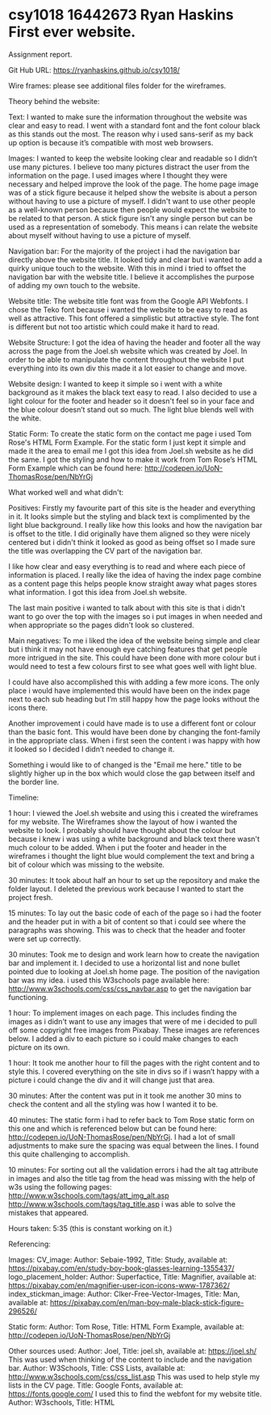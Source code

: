 # csy1018 16442673 Ryan Haskins First ever website.

Assignment report. 

Git Hub URL: https://ryanhaskins.github.io/csy1018/

Wire frames: please see additional files folder for the wireframes.

Theory behind the website: 

Text: I wanted to make sure the information throughout the website was clear and easy to read. I went with a standard font and the font colour black as this stands out the most. The reason why i used sans-serif as my back up option is because it’s compatible with most web browsers. 

Images: I wanted to keep the website looking clear and readable so I didn’t use many pictures. I believe too many pictures distract the user from the information on the page. I used images where I thought they were necessary and helped improve the look of the page. The home page image was of a stick figure because it helped show the website is about a person without having to use a picture of myself. I didn't want to use other people as a well-known person because then people would expect the website to be related to that person. A stick figure isn't any single person but can be used as a representation of somebody. This means i can relate the website about myself without having to use a picture of myself. 

Navigation bar: For the majority of the project i had the navigation bar directly above the website title. It looked tidy and clear but i wanted to add a quirky unique touch to the website. With this in mind i tried to offset the navigation bar with the website title. I believe it accomplishes the purpose of adding my own touch to the website. 

Website title: The website title font was from the Google API Webfonts. I chose the Teko font because i wanted the website to be easy to read as well as attractive. This font offered a simplistic but attractive style. The font is different but not too artistic which could make it hard to read.

Website Structure: I got the idea of having the header and footer all the way across the page from the Joel.sh website which was created by Joel. In order to be able to manipulate the content throughout the website I put everything into its own div this made it a lot easier to change and move.

Website design: I wanted to keep it simple so i went with a white background as it makes the black text easy to read. I also decided to use a light colour for the footer and header so it doesn't feel so in your face and the blue colour doesn’t stand out so much. The light blue blends well with the white.

Static Form: To create the static form on the contact me page i used Tom Rose's HTML Form Example. For the static form I just kept it simple and made it the area to email me I got this idea from Joel.sh website as he did the same. I got the styling and how to make it work from Tom Rose’s HTML Form Example which can be found here: http://codepen.io/UoN-ThomasRose/pen/NbYrGj  

What worked well and what didn't:

Positives: Firstly my favourite part of this site is the header and everything in it. It looks simple but the styling and black text is complimented by the light blue background. I really like how this looks and how the navigation bar is offset to the title. I did originally have them aligned so they were nicely centered but i didn't think it looked as good as being offset so I made sure the title was overlapping the CV part of the navigation bar.

I like how clear and easy everything is to read and where each piece of information is placed. I really like the idea of having the index page combine as a content page this helps people know straight away what pages stores what information. I got this idea from Joel.sh website.

The last main positive i wanted to talk about with this site is that i didn't want to go over the top with the images so i put images in when needed and when appropriate so the pages didn't look so clustered. 

Main negatives: To me i liked the idea of the website being simple and clear but i think it may not have enough eye catching features that get people more intrigued in the site. This could have been done with more colour but i would need to test a few colours first to see what goes well with light blue.

I could have also accomplished this with adding a few more icons. The only place i would have implemented this would have been on the index page next to each sub heading but I’m still happy how the page looks without the icons there. 

Another improvement i could have made is to use a different font or colour than the basic font. This would have been done by changing the font-family in the appropriate class. When i first seen the content i was happy with how it looked so I decided I didn’t needed to change it.

Something i would like to of changed is the "Email me here." title to be slightly higher up in the box which would close the gap between itself and the border line.

Timeline:

1 hour: I viewed the Joel.sh website and using this i created the wireframes for my website. The Wireframes show the layout of how i wanted the website to look. I probably should have thought about the colour but because i knew i was using a white background and black text there wasn't much colour to be added. When i put the footer and header in the wireframes i thought the light blue would complement the text and bring a bit of colour which was missing to the website. 

30 minutes: It took about half an hour to set up the repository and make the folder layout. I deleted the previous work because I wanted to start the project fresh.

15 minutes: To lay out the basic code of each of the page so i had the footer and the header put in with a bit of content so that i could see where the paragraphs was showing.
This was to check that the header and footer were set up correctly.

30 minutes: Took me to design and work learn how to create the navigation bar and implement it. I decided to use a horizontal list and none bullet pointed due to looking at Joel.sh home page.
The position of the navigation bar was my idea. i used this W3schools page available here: http://www.w3schools.com/css/css_navbar.asp to get the navigation bar functioning.

1 hour: To implement images on each page. This includes finding the images as i didn't want to use any images that were of me i decided to pull off some copyright free images from Pixabay. 
These images are references below. I added a div to each picture so i could make changes to each picture on its own. 

1 hour: It took me another hour to fill the pages with the right content and to style this. I covered everything on the site in divs so if i wasn’t happy with a picture i could change the div and it will change just that area.

30 minutes: After the content was put in it took me another 30 mins to check the content and all the styling was how I wanted it to be. 

40 minutes: The static form i had to refer back to Tom Rose static form on this one and which is referenced below but can be found here: http://codepen.io/UoN-ThomasRose/pen/NbYrGj. I had a lot of small adjustments to make sure the spacing was equal between the lines. I found this quite challenging to accomplish. 

10 minutes: For sorting out all the validation errors i had the alt tag attribute in images and also the title tag from the head was missing with the help of w3s using the following pages: http://www.w3schools.com/tags/att_img_alt.asp http://www.w3schools.com/tags/tag_title.asp
i was able to solve the mistakes that appeared. 

Hours taken: 5:35 (this is constant working on it.)

Referencing:

Images: 
CV_image: Author: Sebaie-1992, Title: Study, available at: https://pixabay.com/en/study-boy-book-glasses-learning-1355437/
logo_placement_holder: Author: Superfactice, Title: Magnifier, available at: https://pixabay.com/en/magnifier-user-icon-icons-www-1787362/
index_stickman_image: Author: Clker-Free-Vector-Images, Title: Man, available at: https://pixabay.com/en/man-boy-male-black-stick-figure-296526/  

Static form: 
Author: Tom Rose, Title: HTML Form Example, available at: http://codepen.io/UoN-ThomasRose/pen/NbYrGj  

Other sources used:
Author: Joel, Title: joel.sh, available at: https://joel.sh/ 
This was used when thinking of the content to include and the navigation bar. 
Author: W3Schools, Title: CSS Lists, available at: http://www.w3schools.com/css/css_list.asp
This was used to help style my lists in the CV page. 
Title: Google Fonts, available at: https://fonts.google.com/
I used this to find the webfont for my website title.
Author: W3schools, Title: HTML <title> Tag, available at: http://www.w3schools.com/tags/tag_title.asp
Author: W3schools, Title: HTML <img> alt Attribute, available at: http://www.w3schools.com/tags/att_img_alt.asp  
